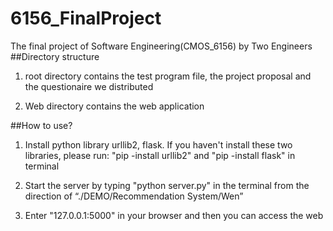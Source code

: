 # 6156_FinalProject
The final project of Software Engineering(CMOS_6156) by Two Engineers
##Directory structure
1. root directory contains the test program file, the project proposal and the questionaire we distributed

2. Web directory contains the web application

##How to use?
1. Install python library urllib2, flask. If you haven't install these two libraries, please run:
  "pip -install urllib2"  and "pip -install flask" in terminal
  
2. Start the server by typing "python server.py" in the terminal from the direction of “./DEMO/Recommendation System/Wen”

3. Enter "127.0.0.1:5000" in your browser and then you can access the web
